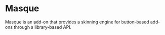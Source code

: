 # Masque

Masque is an add-on that provides a skinning engine for button-based add-ons through a library-based API.
